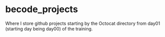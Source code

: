 # becode_projects

Where I store github projects starting by the Octocat directory from day01 (starting day being day00) of the training.
